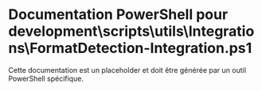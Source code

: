# Documentation PowerShell pour development\scripts\utils\Integrations\FormatDetection-Integration.ps1

Cette documentation est un placeholder et doit être générée par un outil PowerShell spécifique.
